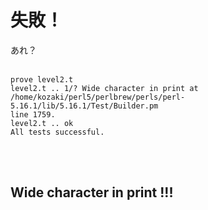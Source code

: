 失敗！
======

あれ？

    　
    prove level2.t
    level2.t .. 1/? Wide character in print at
    /home/kozaki/perl5/perlbrew/perls/perl-5.16.1/lib/5.16.1/Test/Builder.pm
    line 1759.
    level2.t .. ok
    All tests successful.
    　

<br />

Wide character in print !!!
-----------------------

